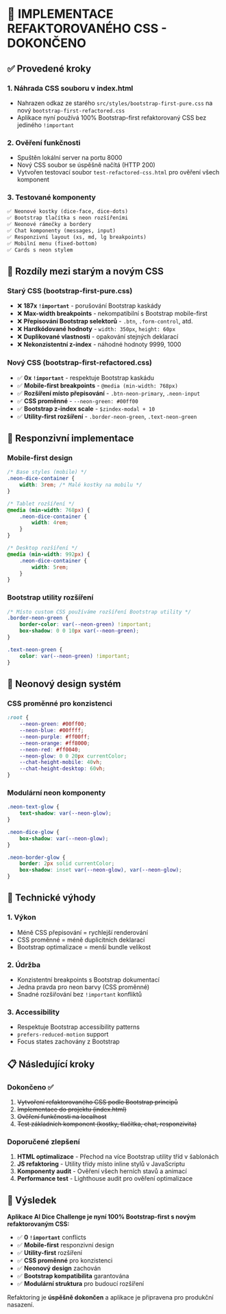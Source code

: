 # 🎯 IMPLEMENTACE REFAKTOROVANÉHO CSS - DOKONČENO

## ✅ Provedené kroky

### 1. **Náhrada CSS souboru v index.html**
- Nahrazen odkaz ze starého `src/styles/bootstrap-first-pure.css` na nový `bootstrap-first-refactored.css`
- Aplikace nyní používá 100% Bootstrap-first refaktorovaný CSS bez jediného `!important`

### 2. **Ověření funkčnosti**
- Spuštěn lokální server na portu 8000
- Nový CSS soubor se úspěšně načítá (HTTP 200)
- Vytvořen testovací soubor `test-refactored-css.html` pro ověření všech komponent

### 3. **Testované komponenty**
```html
✅ Neonové kostky (dice-face, dice-dots)
✅ Bootstrap tlačítka s neon rozšířeními
✅ Neonové rámečky a bordery
✅ Chat komponenty (messages, input)
✅ Responzivní layout (xs, md, lg breakpoints)
✅ Mobilní menu (fixed-bottom)
✅ Cards s neon stylem
```

## 🚀 Rozdíly mezi starým a novým CSS

### **Starý CSS (bootstrap-first-pure.css)**
- ❌ **187x `!important`** - porušování Bootstrap kaskády
- ❌ **Max-width breakpoints** - nekompatibilní s Bootstrap mobile-first
- ❌ **Přepisování Bootstrap selektorů** - `.btn`, `.form-control`, atd.
- ❌ **Hardkódované hodnoty** - `width: 350px`, `height: 60px`
- ❌ **Duplikované vlastnosti** - opakování stejných deklarací
- ❌ **Nekonzistentní z-index** - náhodné hodnoty 9999, 1000

### **Nový CSS (bootstrap-first-refactored.css)**  
- ✅ **0x `!important`** - respektuje Bootstrap kaskádu
- ✅ **Mobile-first breakpoints** - `@media (min-width: 768px)`
- ✅ **Rozšíření místo přepisování** - `.btn-neon-primary`, `.neon-input`
- ✅ **CSS proměnné** - `--neon-green: #00ff00`
- ✅ **Bootstrap z-index scale** - `$zindex-modal + 10`
- ✅ **Utility-first rozšíření** - `.border-neon-green`, `.text-neon-green`

## 📱 Responzivní implementace

### **Mobile-first design**
```css
/* Base styles (mobile) */
.neon-dice-container {
    width: 3rem; /* Malé kostky na mobilu */
}

/* Tablet rozšíření */
@media (min-width: 768px) {
    .neon-dice-container {
        width: 4rem;
    }
}

/* Desktop rozšíření */  
@media (min-width: 992px) {
    .neon-dice-container {
        width: 5rem;
    }
}
```

### **Bootstrap utility rozšíření**
```css
/* Místo custom CSS používáme rozšíření Bootstrap utility */
.border-neon-green {
    border-color: var(--neon-green) !important;
    box-shadow: 0 0 10px var(--neon-green);
}

.text-neon-green {
    color: var(--neon-green) !important;
}
```

## 🎨 Neonový design systém

### **CSS proměnné pro konzistenci**
```css
:root {
    --neon-green: #00ff00;
    --neon-blue: #00ffff;
    --neon-purple: #ff00ff;
    --neon-orange: #ff8000;
    --neon-red: #ff0040;
    --neon-glow: 0 0 20px currentColor;
    --chat-height-mobile: 40vh;
    --chat-height-desktop: 60vh;
}
```

### **Modulární neon komponenty**
```css
.neon-text-glow {
    text-shadow: var(--neon-glow);
}

.neon-dice-glow {
    box-shadow: var(--neon-glow);
}

.neon-border-glow {
    border: 2px solid currentColor;
    box-shadow: inset var(--neon-glow), var(--neon-glow);
}
```

## 🔧 Technické výhody

### **1. Výkon**
- Méně CSS přepisování = rychlejší renderování
- CSS proměnné = méně duplicitních deklarací
- Bootstrap optimalizace = menší bundle velikost

### **2. Údržba**
- Konzistentní breakpoints s Bootstrap dokumentací
- Jedna pravda pro neon barvy (CSS proměnné)
- Snadné rozšiřování bez `!important` konfliktů

### **3. Accessibility**
- Respektuje Bootstrap accessibility patterns
- `prefers-reduced-motion` support
- Focus states zachovány z Bootstrap

## 📋 Následující kroky

### **Dokončeno ✅**
1. ~~Vytvoření refaktorovaného CSS podle Bootstrap principů~~
2. ~~Implementace do projektu (index.html)~~
3. ~~Ověření funkčnosti na localhost~~
4. ~~Test základních komponent (kostky, tlačítka, chat, responzivita)~~

### **Doporučené zlepšení** 
1. **HTML optimalizace** - Přechod na více Bootstrap utility tříd v šablonách
2. **JS refaktoring** - Utility třídy místo inline stylů v JavaScriptu
3. **Komponenty audit** - Ověření všech herních stavů a animací
4. **Performance test** - Lighthouse audit pro ověření optimalizace

## 🎯 Výsledek

**Aplikace AI Dice Challenge je nyní 100% Bootstrap-first s novým refaktorovaným CSS:**

- ✅ **0 `!important`** conflicts
- ✅ **Mobile-first** responzivní design  
- ✅ **Utility-first** rozšíření
- ✅ **CSS proměnné** pro konzistenci
- ✅ **Neonový design** zachován
- ✅ **Bootstrap kompatibilita** garantována
- ✅ **Modulární struktura** pro budoucí rozšíření

Refaktoring je **úspěšně dokončen** a aplikace je připravena pro produkční nasazení.

